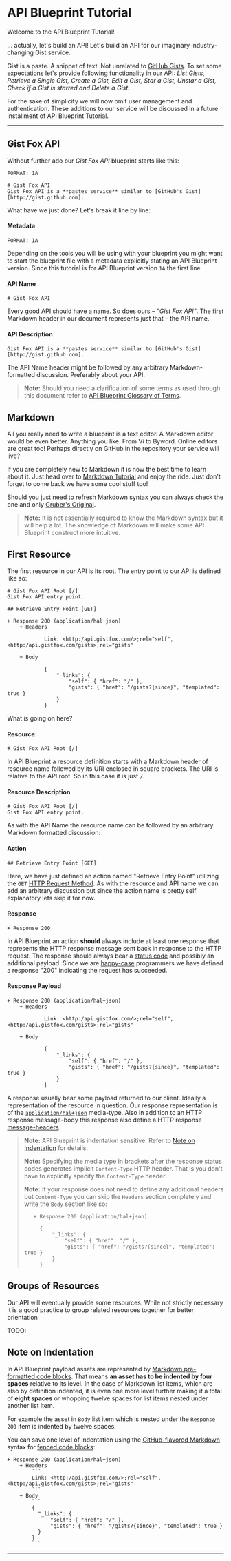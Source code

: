 # API Blueprint Tutorial
Welcome to the API Blueprint Tutorial!  

... actually, let's build an API! Let's build an API for our imaginary industry-changing Gist service. 

Gist is a paste. A snippet of text. Not unrelated to [GitHub Gists][].  To set some expectations let's provide following functionality in our API: *List Gists, Retrieve a Single Gist, Create a Gist, Edit a Gist, Star a Gist, Unstar a Gist, Check if a Gist is starred and Delete a Gist.*

For the sake of simplicity we will now omit user management and authentication. These additions to our service will be discussed in a future installment of API Blueprint Tutorial.

---

## Gist Fox API
Without further ado our *Gist Fox API* blueprint starts like this:

	FORMAT: 1A
	
	# Gist Fox API
	Gist Fox API is a **pastes service** similar to [GitHub's Gist][http://gist.github.com].

What have we just done? Let's break it line by line:

#### Metadata

	FORMAT: 1A
	
Depending on the tools you will be using with your blueprint you might want to start the blueprint file with a metadata explicitly stating an API Blueprint version. Since this tutorial is for API Blueprint version `1A` the first line 

#### API Name

	# Gist Fox API
	
Every good API should have a name.  So does ours – *"Gist Fox API"*. The first Markdown header in our document represents just that – the API name. 

#### API Description

	Gist Fox API is a **pastes service** similar to [GitHub's Gist][http://gist.github.com].
	
The API Name header might be followed by any arbitrary Markdown-formatted discussion. Preferably about your API.

> **Note:** Should you need a clarification of some terms as used through this document refer to [API Blueprint Glossary of Terms](Glossary%20of%20Terms.md).

## Markdown
All you really need to write a blueprint is a text editor. A Markdown editor would be even better.  Anything you like. From Vi to Byword. Online editors are great too! Perhaps directly on GitHub in the repository your service will live? 

If you are completely new to Markdown it is now the best time to learn about it. Just head over to [Markdown Tutorial][] and enjoy the ride. Just don't forget to come back we have some cool stuff too! 

Should you just need to refresh Markdown syntax you can always check the one and only [Gruber's Original][].

>  **Note:** It is not essentially required to know the Markdown syntax but it will help a lot. The knowledge of Markdown will make some API Blueprint construct more intuitive.
	
## First Resource
The first resource in our API is its root. The entry point to our API is defined like so:

    # Gist Fox API Root [/]
    Gist Fox API entry point. 

    ## Retrieve Entry Point [GET]

    + Response 200 (application/hal+json)
        + Headers
        
                Link: <http:/api.gistfox.com/>;rel="self",<http:/api.gistfox.com/gists>;rel="gists"

        + Body

                {
                    "_links": {
                        "self": { "href": "/" },
                        "gists": { "href": "/gists?{since}", "templated": true }
                    }
                }

What is going on here?

#### Resource:

	# Gist Fox API Root [/]

In API Blueprint a resource definition starts with a Markdown header of resource name followed by its URI enclosed in square brackets. The URI is relative to the API root. So in this case it is just `/`.

#### Resource Description

	# Gist Fox API Root [/]
	Gist Fox API entry point. 

As with the API Name the resource name can be followed by an arbitrary Markdown formatted discussion:

#### Action

	## Retrieve Entry Point [GET]

Here, we have just defined an action named "Retrieve Entry Point" utilizing the `GET` [HTTP Request Method][]. As with the resource and API name we can add an arbitrary discussion but since the action name is pretty self explanatory lets skip it for now.

#### Response

	+ Response 200

In API Blueprint an action **should** always include at least one response that represents the HTTP response message sent back in response to the HTTP request. The response should always bear a [status code][] and possibly an additional payload. Since we are [happy-case][] programmers we have defined a response "200" indicating the request has succeeded.

#### Response Payload

	+ Response 200 (application/hal+json)
		+ Headers
		
				Link: <http:/api.gistfox.com/>;rel="self",<http:/api.gistfox.com/gists>;rel="gists"

		+ Body

		        {
		            "_links": {
		                "self": { "href": "/" },
		                "gists": { "href": "/gists?{since}", "templated": true }
		            }
		        }

A response usually bear some payload returned to our client. Ideally a representation of the resource in question. Our response representation is of the [`application/hal+json`][] media-type. Also in addition to an HTTP response message-body this response also define a HTTP response [message-headers][].

> **Note:** API Blueprint is indentation sensitive. Refer to [Note on Indentation](#indentation) for details.
>
>  **Note:** Specifying the media type in brackets after the response status codes generates implicit `Content-Type` HTTP header.  That is you don't have to explicitly specify the `Content-Type` header.
>
> **Note:** If your response does not need to define any additional headers but `Content-Type` you can skip the `Headers` section completely and write the `Body` section like so:
>		        
>        + Response 200 (application/hal+json)
>   
>          {
>              "_links": {
>                  "self": { "href": "/" },
>                  "gists": { "href": "/gists?{since}", "templated": true }
>              }
>          }

## Groups of Resources
Our API will eventually provide some resources. While not strictly necessary it is a good practice to group related resources together for better orientation 

TODO:

<a name="indentation"></a>
## Note on Indentation
In API Blueprint payload assets are represented by [Markdown pre-formatted code blocks][]. That means **an asset has to be indented by four spaces** relative to its level. In the case of Markdown list items, which are also by definition indented, it is even one more level further making it a total of **eight spaces** or whopping twelve spaces for list items nested under another list item. 

For example the asset in `Body` list item which is nested under the `Response 200` item is indented by twelve spaces.

You can save one level of indentation using the [GitHub-flavored Markdown][] syntax for [fenced code blocks][]:

    + Response 200 (application/hal+json)
        + Headers
            ```
            Link: <http:/api.gistfox.com/>;rel="self",<http:/api.gistfox.com/gists>;rel="gists"
            ```
        + Body
            ```
            {
              "_links": {
                  "self": { "href": "/" },
                  "gists": { "href": "/gists?{since}", "templated": true }
              }
            }
            ```

---

[GitHub Gists]: https://gist.github.com
[Markdown Tutorial]: http://www.markdowntutorial.com
[Gruber's Original]: http://daringfireball.net/projects/markdown/syntax
[HTTP Request Method]: https://github.com/for-GET/know-your-http-well/blob/master/methods.md
[status code]: https://github.com/for-GET/know-your-http-well/blob/master/status-codes.md
[happy-case]: http://en.wikipedia.org/wiki/Happy_path
[message-headers]: https://github.com/for-GET/know-your-http-well/blob/master/headers.md
[`application/hal+json`]: https://github.com/mikekelly/hal_specification
[Markdown pre-formatted code blocks]: http://daringfireball.net/projects/markdown/syntax#precode
[GitHub-flavored Markdown]: https://help.github.com/articles/github-flavored-markdown
[fenced code blocks]:https://help.github.com/articles/github-flavored-markdown#fenced-code-blocks
